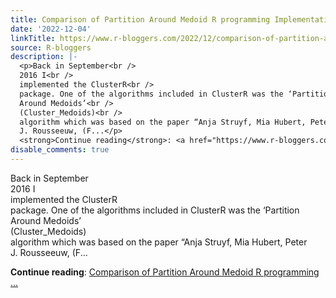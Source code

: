 ```yaml
---
title: Comparison of Partition Around Medoid R programming Implementations
date: '2022-12-04'
linkTitle: https://www.r-bloggers.com/2022/12/comparison-of-partition-around-medoid-r-programming-implementations/
source: R-bloggers
description: |-
  <p>Back in September<br />
  2016 I<br />
  implemented the ClusterR<br />
  package. One of the algorithms included in ClusterR was the ‘Partition<br />
  Around Medoids’<br />
  (Cluster_Medoids)<br />
  algorithm which was based on the paper “Anja Struyf, Mia Hubert, Peter<br />
  J. Rousseeuw, (F...</p>
  <strong>Continue reading</strong>: <a href="https://www.r-bloggers.com/2022/12/comparison-of-partition-around-medoid-r-programming-implementations/">Comparison of Partition Around Medoid R programming ...
disable_comments: true
---
```

<p>Back in September<br />
2016 I<br />
implemented the ClusterR<br />
package. One of the algorithms included in ClusterR was the ‘Partition<br />
Around Medoids’<br />
(Cluster_Medoids)<br />
algorithm which was based on the paper “Anja Struyf, Mia Hubert, Peter<br />
J. Rousseeuw, (F...</p>
<strong>Continue reading</strong>: <a href="https://www.r-bloggers.com/2022/12/comparison-of-partition-around-medoid-r-programming-implementations/">Comparison of Partition Around Medoid R programming ...